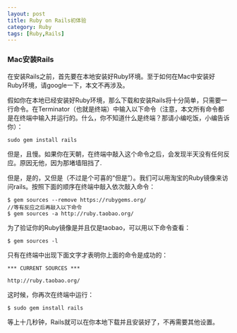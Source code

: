 ```yaml
---
layout: post
title: Ruby on Rails初体验
category: Ruby
tags: [Ruby,Rails]
---
```


### Mac安装Rails

在安装Rails之前，首先要在本地安装好Ruby环境。至于如何在Mac中安装好Ruby环境，请google一下，本文不再涉及。

假如你在本地已经安装好Ruby环境，那么下载和安装Rails将十分简单，只需要一行命令。在Terminator（也就是终端）中输入以下命令（注意，本文所有命令都是在终端中输入并运行的。什么，你不知道什么是终端？那请小编吃饭，小编告诉你）：

    sudo gem install rails

但是，且慢。如果你在天朝，在终端中敲入这个命令之后，会发现半天没有任何反应。原因无他，因为那堵墙阻挡了.

但是，是的，又但是（不过是个可喜的“但是”）。我们可以用淘宝的Ruby镜像来访问rails。按照下面的顺序在终端中敲入依次敲入命令：

    $ gem sources --remove https://rubygems.org/
    //等有反应之后再敲入以下命令
    $ gem sources -a http://ruby.taobao.org/

为了验证你的Ruby镜像是并且仅是taobao，可以用以下命令查看：

    $ gem sources -l

只有在终端中出现下面文字才表明你上面的命令是成功的：

    *** CURRENT SOURCES ***
    
    http://ruby.taobao.org/

这时候，你再次在终端中运行：

    $ sudo gem install rails

等上十几秒钟，Rails就可以在你本地下载并且安装好了，不再需要其他设置。

